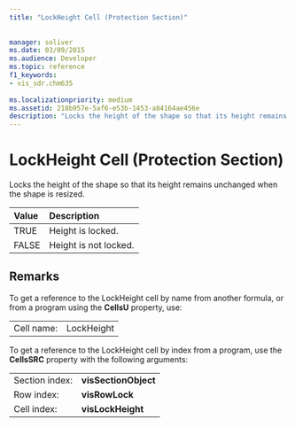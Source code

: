 ```yaml
---
title: "LockHeight Cell (Protection Section)"
 
 
manager: soliver
ms.date: 03/09/2015
ms.audience: Developer
ms.topic: reference
f1_keywords:
- vis_sdr.chm635
 
ms.localizationpriority: medium
ms.assetid: 218b957e-5af6-e53b-1453-a84164ae456e
description: "Locks the height of the shape so that its height remains unchanged when the shape is resized."
---
```


# LockHeight Cell (Protection Section)

Locks the height of the shape so that its height remains unchanged when the shape is resized.
  
|**Value**|**Description**|
|:-----|:-----|
| TRUE  <br/> | Height is locked. |
| FALSE  <br/> | Height is not locked. |
   
## Remarks

To get a reference to the LockHeight cell by name from another formula, or from a program using the **CellsU** property, use: 
  
|||
|:-----|:-----|
| Cell name:  <br/> | LockHeight  <br/> |
   
To get a reference to the LockHeight cell by index from a program, use the **CellsSRC** property with the following arguments: 
  
|||
|:-----|:-----|
| Section index:  <br/> |**visSectionObject** <br/> |
| Row index:  <br/> |**visRowLock** <br/> |
| Cell index:  <br/> |**visLockHeight** <br/> |
   

